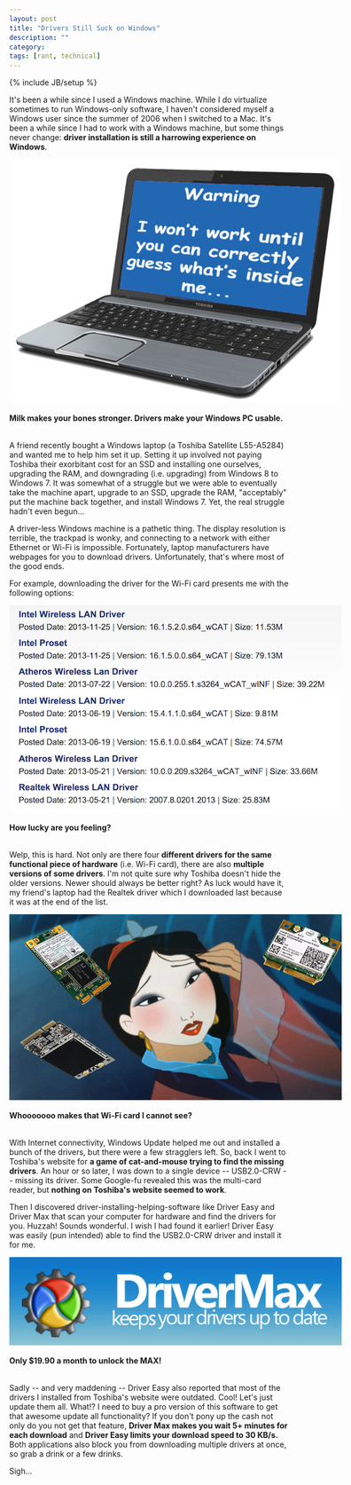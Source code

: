 ```yaml
---
layout: post
title: "Drivers Still Suck on Windows"
description: ""
category: 
tags: [rant, technical]
---
```

{% include JB/setup %}

It's been a while since I used a Windows machine. While I do virtualize sometimes to run Windows-only software, I haven't considered myself a Windows user since the summer of 2006 when I switched to a Mac. It's been a while since I had to work with a Windows machine, but some things never change: **driver installation is still a harrowing experience on Windows**.

<div>
	<img class="rounded-corners" style="max-width: 600px; border: 0px;" src="/assets/images/posts/2014-09-02/guess.png"/>
	<p class="caption-text" style="line-height: 1.5em; margin-bottom: 30px;"><strong>Milk makes your bones stronger. Drivers make your Windows PC usable.</strong></p>
</div>

A friend recently bought a Windows laptop (a Toshiba Satellite L55-A5284) and wanted me to help him set it up. Setting it up involved not paying Toshiba their exorbitant cost for an SSD and installing one ourselves, upgrading the RAM, and downgrading (i.e. upgrading) from Windows 8 to Windows 7. It was somewhat of a struggle but we were able to eventually take the machine apart, upgrade to an SSD, upgrade the RAM, "acceptably" put the machine back together, and install Windows 7. Yet, the real struggle hadn't even begun...

<!--break-->

A driver-less Windows machine is a pathetic thing. The display resolution is terrible, the trackpad is wonky, and connecting to a network with either Ethernet or Wi-Fi is impossible. Fortunately, laptop manufacturers have webpages for you to download drivers. Unfortunately, that's where most of the good ends.

For example, downloading the driver for the Wi-Fi card presents me with the following options:

<div>
	<img class="rounded-corners" style="max-width: 600px;" src="/assets/images/posts/2014-09-02/list.png"/>
	<p class="caption-text" style="line-height: 1.5em; margin-bottom: 30px;"><strong>How lucky are you feeling?</strong></p>
</div>

Welp, this is hard. Not only are there four **different drivers for the same functional piece of hardware** (i.e. Wi-Fi card), there are also **multiple versions of some drivers**. I'm not quite sure why Toshiba doesn't hide the older versions. Newer should always be better right? As luck would have it, my friend's laptop had the Realtek driver which I downloaded last because it was at the end of the list. 

<div>
	<img class="rounded-corners" style="max-width: 600px; border: 0px;" src="/assets/images/posts/2014-09-02/mulan.png"/>
	<p class="caption-text" style="line-height: 1.5em; margin-bottom: 30px;"><strong>Whooooooo makes that Wi-Fi card I cannot see?</strong></p>
</div>

With Internet connectivity, Windows Update helped me out and installed a bunch of the drivers, but there were a few stragglers left. So, back I went to Toshiba's website for **a game of cat-and-mouse trying to find the missing drivers**. An hour or so later, I was down to a single device -- USB2.0-CRW -- missing its driver. Some Google-fu revealed this was the multi-card reader, but **nothing on Toshiba's website seemed to work**.

Then I discovered driver-installing-helping-software like Driver Easy and Driver Max that scan your computer for hardware and find the drivers for you. Huzzah! Sounds wonderful. I wish I had found it earlier! Driver Easy was easily (pun intended) able to find the USB2.0-CRW driver and install it for me. 

<div>
	<img class="rounded-corners" style="max-width: 600px; border: 0px;" src="/assets/images/posts/2014-09-02/drivermax.png"/>
	<p class="caption-text" style="line-height: 1.5em; margin-bottom: 30px;"><strong>Only $19.90 a month to unlock the MAX!</strong></p>
</div>

Sadly -- and very maddening -- Driver Easy also reported that most of the drivers I installed from Toshiba's website were outdated. Cool! Let's just update them all. What!? I need to buy a pro version of this software to get that awesome update all functionality? If you don't pony up the cash not only do you not get that feature, **Driver Max makes you wait 5+ minutes for each download** and **Driver Easy limits your download speed to 30 KB/s.** Both applications also block you from downloading multiple drivers at once, so grab a drink or a few drinks.

Sigh...
